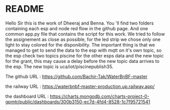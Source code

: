 # README

Hello Sir this is the work of Dheeraj and Benna.
You 'll find two folders containing each esp and node red flow in the github page.
And one common app.py file that contains the script for this work.
We tried to follow the assignement as close as possible, for the led strip we chose only one light to stay colored for the disponibility.
The important thing is that we managed to get to send the data to the esp with mqtt on it's own topic, so the esp check two topics piscine for the other esps data and the new topic for the grant, this may cause a delay before the new topic data arrives to the esp.
The new topic is uca/iot/piscinepublish35.

The github URL : https://github.com/Bachir-Tak/WaterBnBF-master

the railway URL : https://waterbnbf-master-production.up.railway.app/

the dashboard URL : https://charts.mongodb.com/charts-project-0-gpmtr/public/dashboards/300b3150-ec7d-4fd4-8528-1c7f95721541
